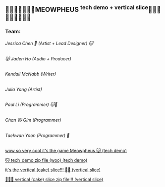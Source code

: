 ## 💙🐱💙🐱💙🐱💙MEOWPHEUS <sup>tech demo + vertical slice</sup>💙🐱💙🐱💙🐱💙🐱💙

### Team:
###### Jessica Chen 🍰 (Artist + Lead Designer) 🐱
###### 🐱 Jaden Ho (Audio + Producer)
###### Kendall McNabb (Writer)
###### Julia Yang (Artist)
###### Paul Li (Programmer) 🐱🍰
###### Chan 🐱 Gim (Programmer)
###### Taekwan Yoon (Programmer) 🍰

[wow so very cool it's the game Meowpheus 🐱 (tech demo)](/tech_demo)

[🐱 tech_demo zip file (woo) (tech demo)](/tech_demo.zip)

[it's the vertical (cake) slice!!! 🍰🐱 (vertical slice)](/vertical_slice)

[🍰🍰🍰 vertical (cake) slice zip file!!! (vertical slice)](/vertical_slice.zip)
